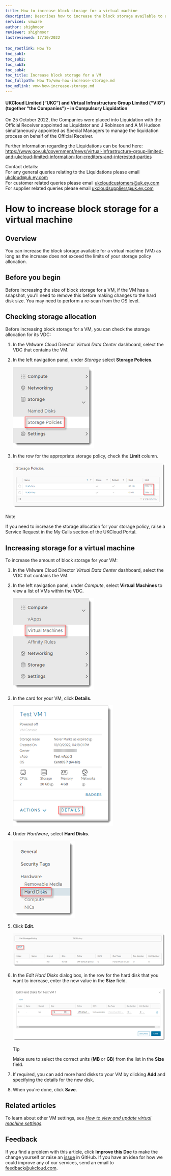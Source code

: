 ```yaml
---
title: How to increase block storage for a virtual machine
description: Describes how to increase the block storage available to a virtual machine (VM)
services: vmware
author: shighmoor
reviewer: shighmoor
lastreviewed: 17/10/2022

toc_rootlink: How To
toc_sub1:
toc_sub2:
toc_sub3:
toc_sub4:
toc_title: Increase block storage for a VM
toc_fullpath: How To/vmw-how-increase-storage.md
toc_mdlink: vmw-how-increase-storage.md
---
```


#### UKCloud Limited (“UKC”) and Virtual Infrastructure Group Limited (“VIG”) (together “the Companies”) – in Compulsory Liquidation

On 25 October 2022, the Companies were placed into Liquidation with the Official Receiver appointed as Liquidator and J Robinson and A M Hudson simultaneously appointed as Special Managers to manage the liquidation process on behalf of the Official Receiver.

Further information regarding the Liquidations can be found here: <https://www.gov.uk/government/news/virtual-infrastructure-group-limited-and-ukcloud-limited-information-for-creditors-and-interested-parties>

Contact details:<br>
For any general queries relating to the Liquidations please email <ukcloud@uk.ey.com><br>
For customer related queries please email <ukcloudcustomers@uk.ey.com><br>
For supplier related queries please email <ukcloudsuppliers@uk.ey.com>

# How to increase block storage for a virtual machine

## Overview

You can increase the block storage available for a virtual machine (VM) as long as the increase does not exceed the limits of your storage policy allocation.

## Before you begin

Before increasing the size of block storage for a VM, if the VM has a snapshot, you'll need to remove this before making changes to the hard disk size. You may need to perform a re-scan from the OS level.

## Checking storage allocation

Before increasing block storage for a VM, you can check the storage allocation for its VDC:

1. In the VMware Cloud Director *Virtual Data Center* dashboard, select the VDC that contains the VM.

2. In the left navigation panel, under *Storage* select **Storage Policies**.

    ![Storage Policies menu option in VMware Cloud Director](images/vmw-mnu-storage-policies-vcd10.3.png)

3. In the row for the appropriate storage policy, check the **Limit** column.

    ![Storage policy limit](images/vmw-storage-policies-limit-vcd-10.3.png)

> [!NOTE]
> If you need to increase the storage allocation for your storage policy, raise a Service Request in the My Calls section of the UKCloud Portal.

## Increasing storage for a virtual machine

To increase the amount of block storage for your VM:

1. In the VMware Cloud Director *Virtual Data Center* dashboard, select the VDC that contains the VM.

2. In the left navigation panel, under *Compute*, select **Virtual Machines** to view a list of VMs within the VDC.

   ![Virtual Machines menu option in VMware Cloud Director](images/vmw-mnu-vms-vcd10.3.png)

3. In the card for your VM, click **Details**.

    ![VM Details menu option](images/vmw-vm-mnu-details.png)

4. Under *Hardware*, select **Hard Disks**.

   ![Hard Disks menu option](images/vmw-vm-opt-hard-disks-vcd10.3.png)

5. Click **Edit**.

    ![Edit hard disks button](images/vmw-vm-btn-hard-disks-edit-vcd10.3.png)

6. In the *Edit Hard Disks* dialog box, in the row for the hard disk that you want to increase, enter the new value in the **Size** field.

    ![Edit Hard Disks dialog box](images/vmw-vm-dlg-edit-hard-disk-size-vcd10.3.png)

    > [!TIP]
    > Make sure to select the correct units (**MB** or **GB**) from the list in the **Size** field.

7. If required, you can add more hard disks to your VM by clicking **Add** and specifying the details for the new disk.

8. When you're done, click **Save**.

## Related articles

To learn about other VM settings, see [*How to view and update virtual machine settings*](vmw-how-update-vm-settings.md).

## Feedback

If you find a problem with this article, click **Improve this Doc** to make the change yourself or raise an [issue](https://github.com/UKCloud/documentation/issues) in GitHub. If you have an idea for how we could improve any of our services, send an email to <feedback@ukcloud.com>.
